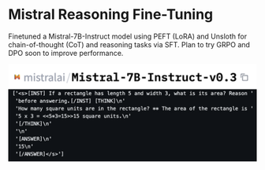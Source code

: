 # Mistral Reasoning Fine-Tuning

Finetuned a Mistral-7B-Instruct model using PEFT (LoRA) and Unsloth for chain-of-thought (CoT) and reasoning tasks via SFT. Plan to try GRPO and DPO soon to improve performance.

![](https://github.com/hamsar4j/mistral-reasoning-ft/blob/main/assets/mistral-ft.png)

